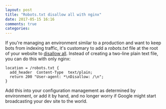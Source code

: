 ```yaml
---
layout: post
title: "Robots.txt disallow all with nginx"
date: 2017-05-15 16:16
comments: true
categories: 
---
```


If you're managing an environment similar to a production and want to keep bots from indexing traffic, it's customary to add a _robots.txt_ file at the root of your website to [disallow all](http://www.robotstxt.org/faq/prevent.html). Instead of creating a two-line plain text file, you can do this with only nginx:

```nginx
location = /robots.txt {
  add_header  Content-Type  text/plain;
  return 200 "User-agent: *\nDisallow: /\n";
}
```

Add this into your configuration management as determined by environment, or add it by hand, and no longer worry if Google might start broadcasting your dev site to the world.
